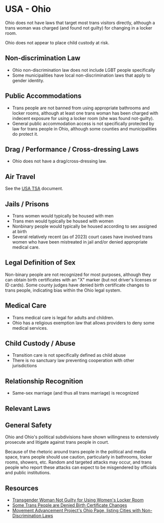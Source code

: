 # USA - Ohio

Ohio does not have laws that target most trans visitors directly,
although a trans woman was charged (and found not guilty) for changing
in a locker room.

Ohio does not appear to place child custody at risk.

## Non-discrimination Law

 * Ohio non-discrimination law does not include LGBT people specifically
 * Some municipalities have local non-discrimination laws that apply to
   gender identity.

## Public Accommodations

 * Trans people are not banned from using appropriate bathrooms and locker
   rooms, although at least one trans woman has been charged with
   indecent exposure for using a locker room (she was found not-guilty).
 * General public accommodation access is not specifically protected by law
   for trans people in Ohio, although some counties and municipalities
   do protect it.

## Drag / Performance / Cross-dressing Laws

 * Ohio does not have a drag/cross-dressing law.

## Air Travel

See the [USA TSA](../notes/tsa.md) document.

## Jails / Prisons

 * Trans women would typically be housed with men
 * Trans men would typically be housed with women
 * Nonbinary people would typically be housed according to sex
   assigned at birth
 * Several relatively recent (as of 2023) court cases have involved
   trans women who have been mistreated in jail and/or denied
   appropriate medical care.

## Legal Definition of Sex

Non-binary people are not recognized for most purposes, although they
can obtain birth certificates with an "X" marker (but not driver's
licenses or ID cards). Some county judges have denied birth certificate
changes to trans people, indicating bias within the Ohio legal system.

## Medical Care

 * Trans medical care is legal for adults and children.
 * Ohio has a religious exemption law that allows providers to deny some
   medical services.

## Child Custody / Abuse

 * Transition care is not specifically defined as child abuse
 * There is no sanctuary law preventing cooperation with other
   jurisdictions
 
## Relationship Recognition

 * Same-sex marriage (and thus all trans marriage) is recognized

## Relevant Laws

## General Safety

Ohio and Ohio's political subdivisions have shown willingness to
extensively prosecute and litigate against trans people in court.

Because of the rhetoric around trans people in the political and media
space, trans people should use caution, particularly in bathrooms,
locker rooms, showers, etc.  Random and targeted attacks may occur, and
trans people who report these attacks can expect to be misgendered by
officials and public institutions.

## Resources

 * [Transgender Woman Not Guilty for Using Women's Locker Room](https://www.advocate.com/news/transgender-woman-locker-not-guilty)
 * [Some Trans People are Denied Birth Certificate Changes](https://www.news5cleveland.com/news/politics/ohio-politics/birth-certificate-gender-changes-for-trans-ohioans-are-at-discretion-of-judges-in-each-county)
 * [Movement Advancement Project's Ohio Page, listing Cities with Non-Discrimination Laws](https://www.lgbtmap.org/equality_maps/profile_state/OH)
